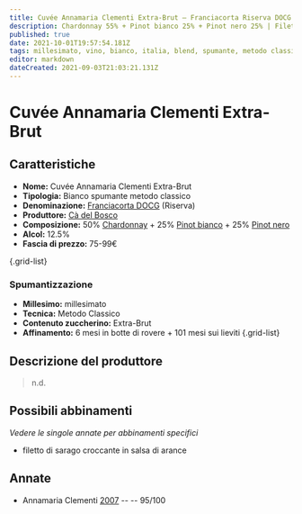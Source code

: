 ```yaml
---
title: Cuvée Annamaria Clementi Extra-Brut – Franciacorta Riserva DOCG – Cà del Bosco – Lombardia (IT) – 75-99€ – 5★
description: Chardonnay 55% + Pinot bianco 25% + Pinot nero 25% | Filetto di sarago croccante in salsa di arance
published: true
date: 2021-10-01T19:57:54.181Z
tags: millesimato, vino, bianco, italia, blend, spumante, metodo classico, chardonnay, pinot nero, pinot bianco, lombardia, 5 stelle, extra-brut, filetto di sarago croccante in salsa di arance, 75-99€
editor: markdown
dateCreated: 2021-09-03T21:03:21.131Z
---
```


# Cuvée Annamaria Clementi Extra-Brut

## Caratteristiche
- **Nome:** Cuvée Annamaria Clementi Extra-Brut 
- **Tipologia:** Bianco spumante metodo classico
- **Denominazione:** [Franciacorta DOCG](/denominazioni/Italia/Lombardia/DOCG/Franciacorta) (Riserva)
- **Produttore:** [Cà del Bosco](/produttori/Italia/Lombardia/Ca-del-Bosco) 
- **Composizione:** 50% [Chardonnay](/vitigni/Francia/bacca-bianca/chardonnay) + 25% [Pinot bianco](/vitigni/Italia/bacca-bianca/pinot-bianco) + 25% [Pinot nero](/vitigni/Italia/bacca-nera/pinot-nero)
- **Alcol:** 12.5%
- **Fascia di prezzo:** 75-99€

{.grid-list}

### Spumantizzazione
- **Millesimo:** millesimato
- **Tecnica:** Metodo Classico
- **Contenuto zuccherino:** Extra-Brut
- **Affinamento:** 6 mesi in botte di rovere + 101 mesi sui lieviti
{.grid-list}

## Descrizione del produttore

> n.d.

## Possibili abbinamenti
*Vedere le singole annate per abbinamenti specifici*

- filetto di sarago croccante in salsa di arance

## Annate

- Annamaria Clementi [2007](/vini/Italia/Lombardia/Ca-del-Bosco/Cuvee-Annamaria-Clementi-Extra-Brut/2007) -- <span class="star-5"></span> -- 95/100

